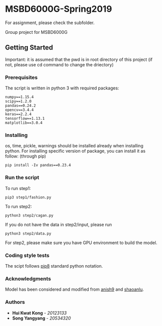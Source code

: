# MSBD6000G-Spring2019

For assignment, please check the subfolder.

Group project for MSBD6000G

## Getting Started
Important: it is assumed that the pwd is in root directory of this project (if not, please use cd command to change the driectory)

### Prerequisites
The script is written in python 3 with required packages:
```
numpy==1.15.4
scipy==1.2.0
pandas==0.24.2
opencv==3.4.4
keras==2.2.4
tensorflow==1.13.1
matplotlib==3.0.4
```

### Installing
os, time, pickle, warnings should be installed already when installing python. For installing specific version of package, you can install it as follow: (through pip)
```
pip install -Iv pandas==0.23.4
```

### Run the script

To run step1:
```
pip3 step1/fashion.py
```

To run step2:
```
python3 step2/cagan.py
```

If you do not have the data in step2/input, please run
```
python3 step2/data.py
```
For step2, please make sure you have GPU environment to build the model.

### Coding style tests

The scipt follows [pip8](https://www.python.org/dev/peps/pep-0008/) standard python notation.

### Acknowledgments
Model has been considered and modified from [anish9](https://github.com/anish9/Fashion-AI-segmentation) and [shaoanlu](https://github.com/shaoanlu/Conditional-Analogy-GAN-keras/).

### Authors
* **Hui Kwat Kong** - *20123133*
* **Song Yangyang** - *20534320*
